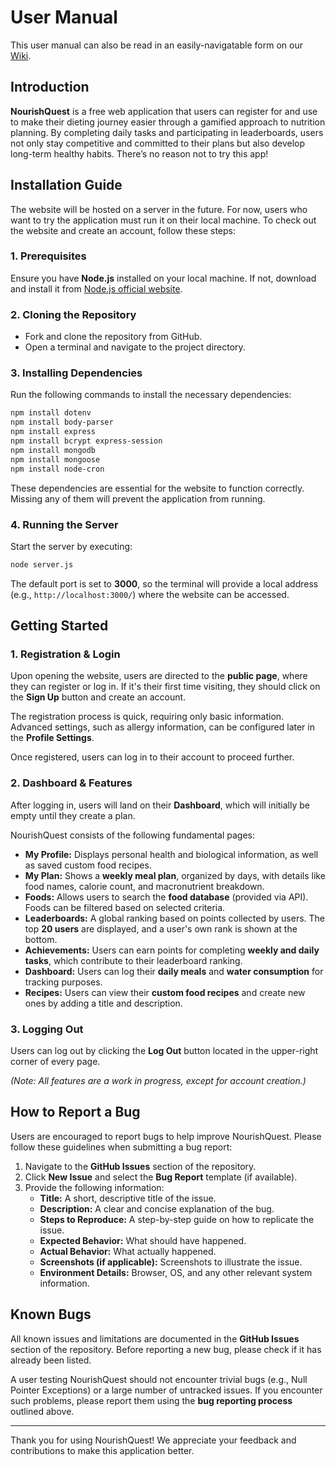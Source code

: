 # User Manual

This user manual can also be read in an easily-navigatable form on our [Wiki](https://github.com/Software-Engineering-II-Project-Group-6/Group-6-Project/wiki).

## Introduction

**NourishQuest** is a free web application that users can register for and use to make their dieting journey easier through a gamified approach to nutrition planning. By completing daily tasks and participating in leaderboards, users not only stay competitive and committed to their plans but also develop long-term healthy habits. There’s no reason not to try this app!

## Installation Guide

The website will be hosted on a server in the future. For now, users who want to try the application must run it on their local machine. To check out the website and create an account, follow these steps:

### 1. Prerequisites

Ensure you have **Node.js** installed on your local machine. If not, download and install it from [Node.js official website](https://nodejs.org/).

### 2. Cloning the Repository

- Fork and clone the repository from GitHub.
- Open a terminal and navigate to the project directory.

### 3. Installing Dependencies

Run the following commands to install the necessary dependencies:

```sh
npm install dotenv
npm install body-parser
npm install express
npm install bcrypt express-session
npm install mongodb
npm install mongoose
npm install node-cron
```

These dependencies are essential for the website to function correctly. Missing any of them will prevent the application from running.

### 4. Running the Server

Start the server by executing:

```sh
node server.js
```

The default port is set to **3000**, so the terminal will provide a local address (e.g., `http://localhost:3000/`) where the website can be accessed.

## Getting Started

### 1. Registration & Login

Upon opening the website, users are directed to the **public page**, where they can register or log in. If it's their first time visiting, they should click on the **Sign Up** button and create an account.

The registration process is quick, requiring only basic information. Advanced settings, such as allergy information, can be configured later in the **Profile Settings**.

Once registered, users can log in to their account to proceed further.

### 2. Dashboard & Features

After logging in, users will land on their **Dashboard**, which will initially be empty until they create a plan.

NourishQuest consists of the following fundamental pages:

- **My Profile:** Displays personal health and biological information, as well as saved custom food recipes.
- **My Plan:** Shows a **weekly meal plan**, organized by days, with details like food names, calorie count, and macronutrient breakdown.
- **Foods:** Allows users to search the **food database** (provided via API). Foods can be filtered based on selected criteria.
- **Leaderboards:** A global ranking based on points collected by users. The top **20 users** are displayed, and a user's own rank is shown at the bottom.
- **Achievements:** Users can earn points for completing **weekly and daily tasks**, which contribute to their leaderboard ranking.
- **Dashboard:** Users can log their **daily meals** and **water consumption** for tracking purposes.
- **Recipes:** Users can view their **custom food recipes** and create new ones by adding a title and description.

### 3. Logging Out

Users can log out by clicking the **Log Out** button located in the upper-right corner of every page.

_(Note: All features are a work in progress, except for account creation.)_

## How to Report a Bug

Users are encouraged to report bugs to help improve NourishQuest. Please follow these guidelines when submitting a bug report:

1. Navigate to the **GitHub Issues** section of the repository.
2. Click **New Issue** and select the **Bug Report** template (if available).
3. Provide the following information:
   - **Title:** A short, descriptive title of the issue.
   - **Description:** A clear and concise explanation of the bug.
   - **Steps to Reproduce:** A step-by-step guide on how to replicate the issue.
   - **Expected Behavior:** What should have happened.
   - **Actual Behavior:** What actually happened.
   - **Screenshots (if applicable):** Screenshots to illustrate the issue.
   - **Environment Details:** Browser, OS, and any other relevant system information.

## Known Bugs

All known issues and limitations are documented in the **GitHub Issues** section of the repository. Before reporting a new bug, please check if it has already been listed.

A user testing NourishQuest should not encounter trivial bugs (e.g., Null Pointer Exceptions) or a large number of untracked issues. If you encounter such problems, please report them using the **bug reporting process** outlined above.

---

Thank you for using NourishQuest! We appreciate your feedback and contributions to make this application better.
